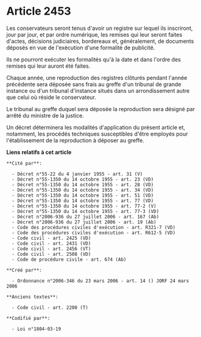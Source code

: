 # Article 2453

Les conservateurs seront tenus d'avoir un registre sur lequel ils inscriront, jour par jour, et par ordre numérique, les
remises qui leur seront faites d'actes, décisions judiciaires, bordereaux et, généralement, de documents déposés en vue de
l'exécution d'une formalité de publicité.

Ils ne pourront exécuter les formalités qu'à la date et dans l'ordre des remises qui leur auront été faites.

Chaque année, une reproduction des registres clôturés pendant l'année précédente sera déposée sans frais au greffe d'un
tribunal de grande instance ou d'un tribunal d'instance situés dans un arrondissement autre que celui où réside le
conservateur. 

Le tribunal au greffe duquel sera déposée la reproduction sera désigné par arrêté du ministre de la justice.

Un décret déterminera les modalités d'application du présent article et, notamment, les procédés techniques susceptibles
d'être employés pour l'établissement de la reproduction à déposer au greffe.

**Liens relatifs à cet article**

	**Cité par**:

	  - Décret n°55-22 du 4 janvier 1955 - art. 31 (V)
	  - Décret n°55-1350 du 14 octobre 1955 - art. 23 (VD)
	  - Décret n°55-1350 du 14 octobre 1955 - art. 28 (VD)
	  - Décret n°55-1350 du 14 octobre 1955 - art. 34 (VD)
	  - Décret n°55-1350 du 14 octobre 1955 - art. 51 (VD)
	  - Décret n°55-1350 du 14 octobre 1955 - art. 77 (VD)
	  - Décret n°55-1350 du 14 octobre 1955 - art. 77-2 (V)
	  - Décret n°55-1350 du 14 octobre 1955 - art. 77-3 (VD)
	  - Décret n°2006-936 du 27 juillet 2006 - art. 167 (Ab)
	  - Décret n°2006-936 du 27 juillet 2006 - art. 19 (Ab)
	  - Code des procédures civiles d'exécution - art. R321-7 (VD)
	  - Code des procédures civiles d'exécution - art. R612-5 (VD)
	  - Code civil - art. 2425 (VD)
	  - Code civil - art. 2431 (VD)
	  - Code civil - art. 2456 (VT)
	  - Code civil - art. 2508 (VD)
	  - Code de procédure civile - art. 674 (Ab)

	**Créé par**:

	  - Ordonnance n°2006-346 du 23 mars 2006 - art. 14 () JORF 24 mars 2006

	**Anciens textes**:

	  - Code civil - art. 2200 (T)

	**Codifié par**:

	  - Loi n°1804-03-19
